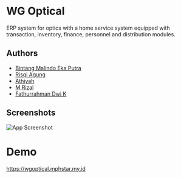 
# WG Optical

ERP system for optics with a home service system equipped with transaction, inventory, finance, personnel
and distribution modules.

## Authors

- [Bintang Malindo Eka Putra](https://www.github.com/mphstar)
- [Risqi Agung](https://www.github.com/mphstar)
- [Athiyah](https://www.github.com/mphstar)
- [M Rizal](https://www.github.com/mphstar)
- [Fathurrahman Dwi K](https://www.github.com/mphstar)


## Screenshots

![App Screenshot](https://github.com/mphstar/wg-optical/assets/99969883/f765a578-d624-47d2-ae7c-6b748b272821)


# Demo

https://wgoptical.mphstar.my.id




